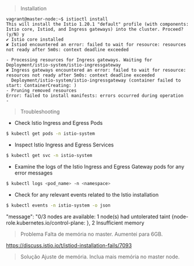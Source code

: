 
> Installation

```shell
vagrant@master-node:~$ istioctl install
This will install the Istio 1.20.1 "default" profile (with components: Istio core, Istiod, and Ingress gateways) into the cluster. Proceed? (y/N) y
✔ Istio core installed                                                                                                     
✘ Istiod encountered an error: failed to wait for resource: resources not ready after 5m0s: context deadline exceeded      
      
- Processing resources for Ingress gateways. Waiting for Deployment/istio-system/istio-ingressgateway                      
✘ Ingress gateways encountered an error: failed to wait for resource: resources not ready after 5m0s: context deadline exceeded
  Deployment/istio-system/istio-ingressgateway (container failed to start: ContainerCreating: )
- Pruning removed resources                                                                                                Error: failed to install manifests: errors occurred during operation
- 
```

> Troubleshooting

- Check Istio Ingress and Egress Pods
```bash
$ kubectl get pods -n istio-system
```

- Inspect Istio Ingress and Egress Services
```bash
$ kubectl get svc -n istio-system 
```

- Examine the logs of the Istio Ingress and Egress Gateway pods for any error messages
```bash
$ kubectl logs <pod_name> -n <namespace>
```

- Check for any relevant events related to the Istio installation
  
```bash
$ kubectl events -n istio-system -o json
```

"message": "0/3 nodes are available: 1 node(s) had untolerated taint {node-role.kubernetes.io/control-plane: }, 2 Insufficient memory

> Problema
Falta de memória no master. Aumentei para 6GB.

https://discuss.istio.io/t/istiod-installation-fails/7093


> Solução
Ajuste de memória. Inclua mais memória no master node.
